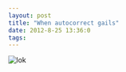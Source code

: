 ```yaml
---
layout: post
title: "When autocorrect gails"
date: 2012-8-25 13:36:0
tags: 
---
```


![lok][1]

   [1]: http://3.bp.blogspot.com/-EA3wT4pP9Ww/UDkNPVQ2YBI/AAAAAAAAEQs/8f5odlUFI-k/s320/Photo%2B0-721614
